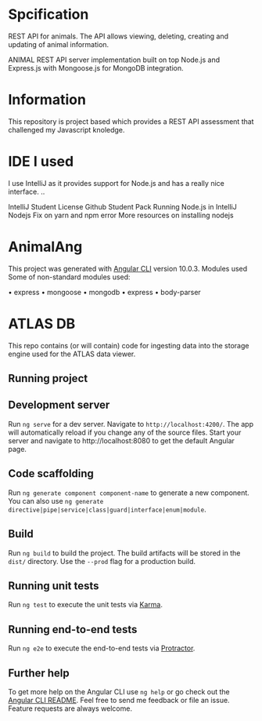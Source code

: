 
# Spcification
 REST API for animals. The API allows viewing, deleting, creating and updating of animal information. 
 
 ANIMAL REST API server implementation built on top Node.js and Express.js with Mongoose.js for MongoDB integration.
 
# Information
This repository is project based which provides a REST API assessment that challenged my Javascript knoledge.

# IDE I used
I use IntelliJ as it provides support for Node.js and has a really nice interface. ..

IntelliJ
Student License
Github Student Pack
Running Node.js in IntelliJ
Nodejs Fix on yarn and npm error
More resources on installing nodejs

# AnimalAng

This project was generated with [Angular CLI](https://github.com/angular/angular-cli) version 10.0.3.
Modules used
Some of non-standard modules used:

•	express
•	mongoose
•	mongodb
•	express
•	body-parser

# ATLAS DB
This repo contains (or will contain) code for ingesting data into the storage engine used for the ATLAS data viewer.


## Running project


## Development server

Run `ng serve` for a dev server. Navigate to `http://localhost:4200/`. The app will automatically reload if you change any of the source files.
Start your server and navigate to http://localhost:8080 to get the default Angular page.

## Code scaffolding

Run `ng generate component component-name` to generate a new component. You can also use `ng generate directive|pipe|service|class|guard|interface|enum|module`.

## Build

Run `ng build` to build the project. The build artifacts will be stored in the `dist/` directory. Use the `--prod` flag for a production build.

## Running unit tests

Run `ng test` to execute the unit tests via [Karma](https://karma-runner.github.io).

## Running end-to-end tests

Run `ng e2e` to execute the end-to-end tests via [Protractor](http://www.protractortest.org/).

## Further help

To get more help on the Angular CLI use `ng help` or go check out the [Angular CLI README](https://github.com/angular/angular-cli/blob/master/README.md).
Feel free to send me feedback or file an issue. Feature requests are always welcome. 
